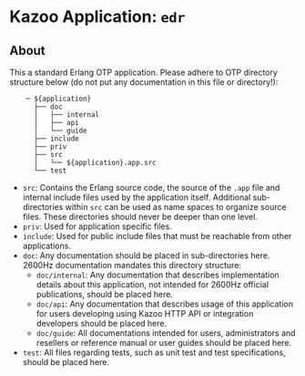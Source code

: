 # Kazoo Application: `edr`

## About

This a standard Erlang OTP application. Please adhere to OTP directory structure below (do not put any documentation in this file or directory!):

```
    ─ ${application}
      ├── doc
      │   ├── internal
      │   ├── api
      │   └── guide
      ├── include
      ├── priv
      ├── src
      │   └── ${application}.app.src
      └── test
```

* `src`: Contains the Erlang source code, the source of the `.app` file and internal include files used by the application itself. Additional sub-directories within `src` can be used as name spaces to organize source files. These directories should never be deeper than one level.
* `priv`: Used for application specific files.
* `include`: Used for public include files that must be reachable from other applications.
* `doc`: Any documentation should be placed in sub-directories here. 2600Hz documentation mandates this directory structure:
    * `doc/internal`: Any documentation that describes implementation details about this application, not intended for 2600Hz official publications, should be placed here.
    * `doc/api`: Any documentation that describes usage of this application for users developing using Kazoo HTTP API or integration developers should be placed here.
    * `doc/guide`: All documentations intended for users, administrators and resellers or reference manual or user guides should be placed here.
* `test`: All files regarding tests, such as unit test and test specifications, should be placed here.
